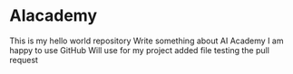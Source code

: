 # AIacademy
This is my hello world repository
Write something about AI Academy
I am happy to use GitHub
Will use for my project
added file
testing the pull request

